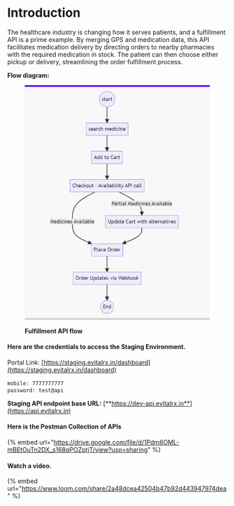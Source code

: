 # Introduction

The healthcare industry is changing how it serves patients, and a fulfillment API is a prime example. By merging GPS and medication data, this API facilitates medication delivery by directing orders to nearby pharmacies with the required medication in stock. The patient can then choose either pickup or delivery, streamlining the order fulfillment process.



**Flow diagram:**

<figure><img src="../.gitbook/assets/image (31).png" alt=""><figcaption><p><strong>Fulfillment API flow</strong></p></figcaption></figure>

#### Here are the credentials to access the Staging Environment.

Portal Link: [https://staging.evitalrx.in/dashboard](https://staging.evitalrx.in/dashboard)

```
mobile: 7777777777
password: test@api
```

**Staging API endpoint base URL:** [**https://dev-api.evitalrx.in**](https://api.evitalrx.in)

#### Here is the Postman Collection of APIs

{% embed url="https://drive.google.com/file/d/1Pdm6OML-mBEtOuTn2DX_s168qPOZptjT/view?usp=sharing" %}

#### Watch a video.

{% embed url="https://www.loom.com/share/2a48dcea42504b47b92d443947974dea" %}
